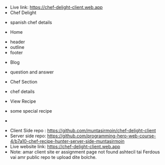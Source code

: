 * Live link: https://chef-delight-client.web.app
* Chef Delight
- spanish chef details
* Home
- header
- outline
- footer
* Blog
- question and answer
* Chef Section
- chef details
* View Recipe
- some special recipe

*
 - Client Side repo : https://github.com/muntasirmoin/chef-delight-client
- Server side repo: https://github.com/programming-hero-web-course-4/b7a10-chef-recipe-hunter-server-side-muntasirmoin
- Live website link: https://chef-delight-client.web.app
- Note: amar client site er assignment page not found ashtecil tai Ferdous vai amr public repo te upload dite bolche.

